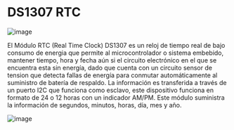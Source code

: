# DS1307 RTC

![image](https://m.media-amazon.com/images/I/51xICCHROtL._AC_UF894,1000_QL80_.jpg)

El Módulo RTC (Real Time Clock) DS1307 es un reloj de tiempo real de bajo consumo de energia que permite al microcontrolador o sistema embebido,
mantener tiempo, hora y fecha aún si el circuito electrónico en el que se encuentra esta sin energía, dado que cuenta con un circuito sensor de tension
que detecta fallas de energía para conmutar automáticamente al suministro de batería de respaldo. La información es transferida a través de un puerto I2C 
que funciona como esclavo, este dispositivo funciona en formato de 24 o 12 horas con un indicador AM/PM. Este módulo suministra la información de segundos,
minutos, horas, día, mes y año.

![image](https://cdn.discordapp.com/attachments/455214191230582795/1152079125012566166/image.png)
